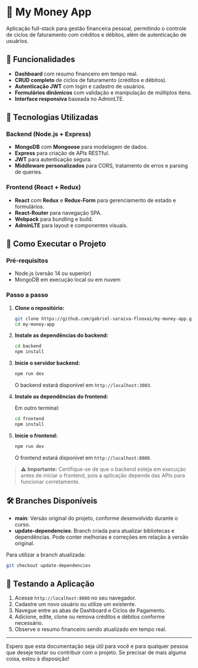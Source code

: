 # 💸 My Money App

Aplicação full-stack para gestão financeira pessoal, permitindo o controle de ciclos de faturamento com créditos e débitos, além de autenticação de usuários.

## 📌 Funcionalidades

* **Dashboard** com resumo financeiro em tempo real.
* **CRUD completo** de ciclos de faturamento (créditos e débitos).
* **Autenticação JWT** com login e cadastro de usuários.
* **Formulários dinâmicos** com validação e manipulação de múltiplos itens.
* **Interface responsiva** baseada no AdminLTE.

## 🧰 Tecnologias Utilizadas

### Backend (Node.js + Express)

* **MongoDB** com **Mongoose** para modelagem de dados.
* **Express** para criação de APIs RESTful.
* **JWT** para autenticação segura.
* **Middleware personalizados** para CORS, tratamento de erros e parsing de queries.

### Frontend (React + Redux)

* **React** com **Redux** e **Redux-Form** para gerenciamento de estado e formulários.
* **React-Router** para navegação SPA.
* **Webpack** para bundling e build.
* **AdminLTE** para layout e componentes visuais.

## 🚀 Como Executar o Projeto

### Pré-requisitos

* Node.js (versão 14 ou superior)
* MongoDB em execução local ou em nuvem

### Passo a passo

1. **Clone o repositório:**

   ```bash
   git clone https://github.com/gabriel-saraiva-flooxai/my-money-app.git
   cd my-money-app
   ```

2. **Instale as dependências do backend:**

   ```bash
   cd backend
   npm install
   ```

3. **Inicie o servidor backend:**

   ```bash
   npm run dev
   ```

   O backend estará disponível em `http://localhost:3003`.

4. **Instale as dependências do frontend:**

   Em outro terminal:

   ```bash
   cd frontend
   npm install
   ```

5. **Inicie o frontend:**

   ```bash
   npm run dev
   ```

   O frontend estará disponível em `http://localhost:8080`.

> ⚠️ **Importante:** Certifique-se de que o backend esteja em execução antes de iniciar o frontend, pois a aplicação depende das APIs para funcionar corretamente.

## 🛠️ Branches Disponíveis

* **main**: Versão original do projeto, conforme desenvolvido durante o curso.
* **update-dependencies**: Branch criada para atualizar bibliotecas e dependências. Pode conter melhorias e correções em relação à versão original.

Para utilizar a branch atualizada:

```bash
git checkout update-dependencies
```

## 🧪 Testando a Aplicação

1. Acesse `http://localhost:8080` no seu navegador.
2. Cadastre um novo usuário ou utilize um existente.
3. Navegue entre as abas de Dashboard e Ciclos de Pagamento.
4. Adicione, edite, clone ou remova créditos e débitos conforme necessário.
5. Observe o resumo financeiro sendo atualizado em tempo real.

---

Espero que esta documentação seja útil para você e para qualquer pessoa que deseje testar ou contribuir com o projeto. Se precisar de mais alguma coisa, estou à disposição!
